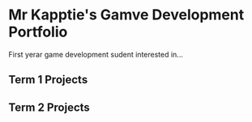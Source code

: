 # Mr Kapptie's Gamve Development Portfolio
First yerar game development sudent interested in...

## Term 1 Projects

## Term 2 Projects
